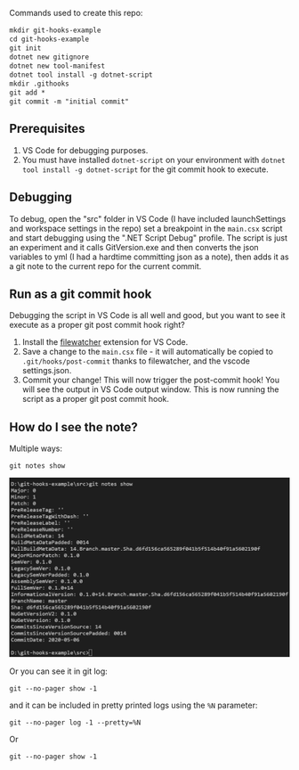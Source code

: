 Commands used to create this repo:

```
mkdir git-hooks-example
cd git-hooks-example
git init
dotnet new gitignore
dotnet new tool-manifest
dotnet tool install -g dotnet-script
mkdir .githooks
git add *
git commit -m "initial commit"
```
## Prerequisites

1. VS Code for debugging purposes.
1. You must have installed `dotnet-script` on your environment with `dotnet tool install -g dotnet-script` for the git commit hook to execute.

## Debugging

To debug, open the "src" folder in VS Code (I have included launchSettings and workspace settings in the repo) set a breakpoint in the `main.csx` script and start debugging using the ".NET Script Debug" profile. The script is just an experiment and it calls GitVersion.exe and then converts the json variables to yml (I had a hardtime committing json as a note), then adds it as a git note to the current repo for the current commit.

## Run as a git commit hook

Debugging the script in VS Code is all well and good, but you want to see it execute as a proper git post commit hook right?

1. Install the [filewatcher](https://marketplace.visualstudio.com/items?itemName=appulate.filewatcher) extension for VS Code.
2. Save a change to the `main.csx` file - it will automatically be copied to `.git/hooks/post-commit` thanks to filewatcher, and the vscode settings.json.
3. Commit your change! This will now trigger the post-commit hook! You will see the output in VS Code output window. This is now running the script as a proper git post commit hook.
 
## How do I see the note?

Multiple ways:

```
git notes show
```

![git notes show](/images/gitnotes.PNG)

Or you can see it in git log:

```
git --no-pager show -1

``` 

and it can be included in pretty printed logs using the `%N` parameter:

```
git --no-pager log -1 --pretty=%N
```

Or

```
git --no-pager show -1
```